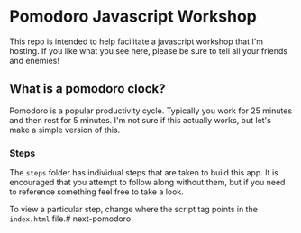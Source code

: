 # Pomodoro Javascript Workshop
This repo is intended to help facilitate a javascript workshop that I'm hosting.  If you like what you see here, please be sure to tell all your friends and enemies!

## What is a pomodoro clock?
Pomodoro is a popular productivity cycle.  Typically you work for 25 minutes and then rest for 5 minutes.  I'm not sure if this actually works, but let's make a simple version of this.

### Steps
The `steps` folder has individual steps that are taken to build this app. It is encouraged that you attempt to follow along without them, but if you need to reference something feel free to take a look.

To view a particular step, change where the script tag points in the `index.html` file.# next-pomodoro
